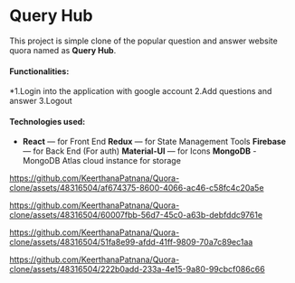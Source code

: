 # Query Hub
This project is simple clone of the popular question and answer website quora named as **Query Hub**. 
#### Functionalities:
  *1.Login into the application with google account
  2.Add questions and answer
  3.Logout
  
#### Technologies used: 
  * **React** — for Front End
  **Redux** — for State Management Tools
  **Firebase** — for Back End (For auth)
  **Material-UI** — for Icons
  **MongoDB** - MongoDB Atlas cloud instance for storage


https://github.com/KeerthanaPatnana/Quora-clone/assets/48316504/af674375-8600-4066-ac46-c58fc4c20a5e



https://github.com/KeerthanaPatnana/Quora-clone/assets/48316504/60007fbb-56d7-45c0-a63b-debfddc9761e



https://github.com/KeerthanaPatnana/Quora-clone/assets/48316504/51fa8e99-afdd-41ff-9809-70a7c89ec1aa



https://github.com/KeerthanaPatnana/Quora-clone/assets/48316504/222b0add-233a-4e15-9a80-99cbcf086c66

